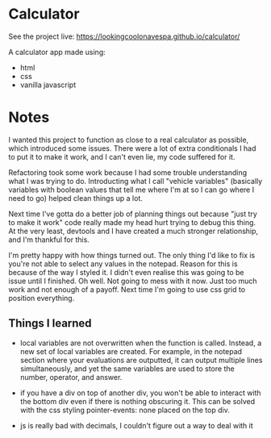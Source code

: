 # Calculator

See the project live: https://lookingcoolonavespa.github.io/calculator/

A calculator app made using:

- html
- css
- vanilla javascript

# Notes

I wanted this project to function as close to a real calculator as possible, which introduced some issues. There were a lot of extra conditionals I had to put it to make it work, and I can't even lie, my code suffered for it.

Refactoring took some work because I had some trouble understanding what I was trying to do. Introducting what I call "vehicle variables" (basically variables with boolean values that tell me where I'm at so I can go where I need to go) helped clean things up a lot.

Next time I've gotta do a better job of planning things out because "just try to make it work" code really made my head hurt trying to debug this thing. At the very least, devtools and I have created a much stronger relationship, and I'm thankful for this.

I'm pretty happy with how things turned out. The only thing I'd like to fix is you're not able to select any values in the notepad. Reason for this is because of the way I styled it. I didn't even realise this was going to be issue until I finished. Oh well. Not going to mess with it now. Just too much work and not enough of a payoff. Next time I'm going to use css grid to position everything.

## Things I learned

- local variables are not overwritten when the function is called. Instead, a new set of local variables are created. For example, in the notepad section where your evaluations are outputted, it can output multiple lines simultaneously, and yet the same variables are used to store the number, operator, and answer.

- if you have a div on top of another div, you won't be able to interact with the bottom div even if there is nothing obscuring it. This can be solved with the css styling pointer-events: none placed on the top div.

- js is really bad with decimals, I couldn't figure out a way to deal with it
